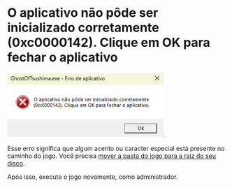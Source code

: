 # O aplicativo não pôde ser inicializado corretamente (0xc0000142). Clique em OK para fechar o aplicativo

![0xc0000142](/assets/erros/0xc0000142.png)

Esse erro significa que algum acento ou caracter especial está presente no caminho do jogo. Você precisa [mover a pasta do jogo para a raiz do seu disco](/raiz-disco.md).

Após isso, execute o jogo novamente, como administrador.